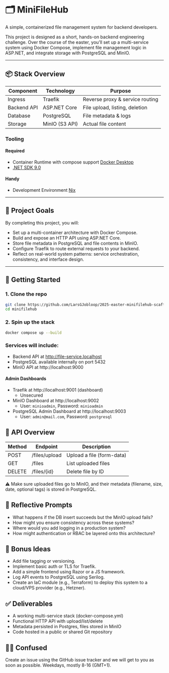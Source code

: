 # 🗂️ MiniFileHub

A simple, containerized file management system for backend developers.

This project is designed as a short, hands-on backend engineering challenge. Over the course of the easter, you’ll set up a multi-service system using Docker Compose, implement file management logic in ASP.NET, and integrate storage with PostgreSQL and MinIO.

---

## 📦 Stack Overview

| Component   | Technology        | Purpose                           |
|-------------|-------------------|-----------------------------------|
| Ingress     | Traefik           | Reverse proxy & service routing   |
| Backend API | ASP.NET Core      | File upload, listing, deletion    |
| Database    | PostgreSQL        | File metadata & logs              |
| Storage     | MinIO (S3 API)    | Actual file content               |

### Tooling

#### Required

- Container Runtime with compose support [Docker Desktop](https://www.docker.com/products/docker-desktop/)
- [.NET SDK 9.0](https://dotnet.microsoft.com/en-us/download)

#### Handy

- Development Environment [Nix](https://nixos.org/)

---

## 🎯 Project Goals

By completing this project, you will:

- Set up a multi-container architecture with Docker Compose.
- Build and expose an HTTP API using ASP.NET Core.
- Store file metadata in PostgreSQL and file contents in MinIO.
- Configure Traefik to route external requests to your backend.
- Reflect on real-world system patterns: service orchestration, consistency, and interface design.

---

## 🔧 Getting Started

### 1. Clone the repo

```sh
git clone https://github.com/LarsGJobloop/2025-easter-minifilehub-scaffold minifilehub
cd minifilehub
```

### 2. Spin up the stack

```bash
docker compose up --build
```

### Services will include:

- Backend API at http://file-service.localhost
- PostgreSQL available internally on port 5432
- MinIO API at http://localhost:9000

#### Admin Dashboards
- Traefik at http://localhost:9001 (dashboard)
  - Unsecured
- MinIO Dashboard at http://localhost:9002
  - User: `minioadmin`, Password: `minioadmin`
- PostgreSQL Admin Dashboard at http://localhost:9003
  - User: `admin@mail.com`, Password: `postgresql`

## 📁 API Overview

| Method | Endpoint      | Description               |
|--------|---------------|---------------------------|
| POST   | /files/upload | Upload a file (form-data) |
| GET    | /files        | List uploaded files       |
| DELETE | /files/{id}   | Delete file by ID         |

⚠️ Make sure uploaded files go to MinIO, and their metadata (filename, size, date, optional tags) is stored in PostgreSQL.

## 🧠 Reflective Prompts

- What happens if the DB insert succeeds but the MinIO upload fails?
- How might you ensure consistency across these systems?
- Where would you add logging in a production system?
- How might authentication or RBAC be layered onto this architecture?

## 🌱 Bonus Ideas

- Add file tagging or versioning.
- Implement basic auth or TLS for Traefik.
- Add a simple frontend using Razor or a JS framework.
- Log API events to PostgreSQL using Serilog.
- Create an IaC module (e.g., Terraform) to deploy this system to a cloud/VPS provider (e.g., Hetzner).

## ✅ Deliverables

- A working multi-service stack (docker-compose.yml)
- Functional HTTP API with upload/list/delete
- Metadata persisted in Postgres, files stored in MinIO
- Code hosted in a public or shared Git repository

## 😵‍💫 Confused

Create an issue using the GitHub issue tracker and we will get to you as soon as possible. Weekdays, mostly 8-16 (GMT+1).
